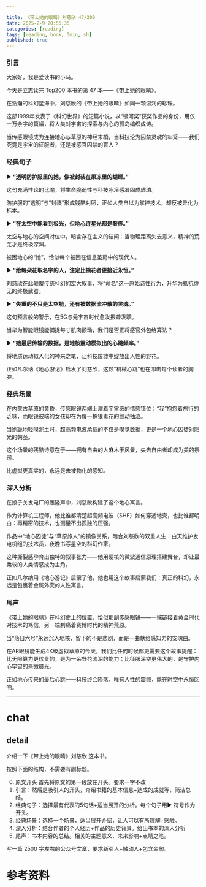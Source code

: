 ```yaml
---

title: 《带上她的眼睛》刘慈欣 47/200
date: 2025-2-9 20:56:35 
categories: [reading]
tags: [reading, book, 5min, sh]
published: true
---
```



### 引言  

大家好，我是爱读书的小马。

今天是立志读完 Top200 本书的第 47 本——《带上她的眼睛》。

在浩瀚的科幻星海中，刘慈欣的《带上她的眼睛》如同一颗温润的珍珠。

这部1999年发表于《科幻世界》的短篇小说，以“银河奖”获奖作品的身份，用仅一万余字的篇幅，将人类对宇宙的探索与内心的孤岛编织成诗。

当传感眼镜成为连接地心与草原的神经末梢，当科技沦为囚禁灵魂的牢笼——我们究竟是宇宙的征服者，还是被感官囚禁的盲人？

### 经典句子 

▶ **“透明防护服里的她，像被封装在果冻里的蝴蝶。”**  

这句充满悖论的比喻，将生命脆弱性与科技冰冷感凝固成琥珀。

防护服的“透明”与“封装”形成残酷对照，正如人类自以为掌控技术，却反被异化为标本。  

▶ **“在太空中能看到极光，但地心连星光都是奢侈。”**  

太空与地心的空间对位中，暗含存在主义的诘问：当物理距离失去意义，精神的荒芜才是终极深渊。

被困地心的“她”，恰似每个被困在信息茧房中的现代人。  

▶ **“给每朵花取名字的人，注定比摘花者更接近永恒。”**  

刘慈欣在此颠覆传统科幻的宏大叙事，将“命名”这一原始诗性行为，升华为抵抗虚无的终极武器。

▶ **“失重的不只是太空舱，还有被数据流冲散的灵魂。”**  

这句预言般的警示，在5G与元宇宙时代愈发振聋发聩。

当华为智能眼镜能捕捉每寸肌肉颤动，我们是否正将感官外包给算法？  

▶ **“她最后传输的数据，是地核震动模拟出的心跳频率。”**  

将地质运动拟人化的神来之笔，让科技废墟中绽放出人性的野花。

正如凡尔纳《地心游记》启发了刘慈欣，这颗“机械心跳”也在叩击每个读者的胸腔。  

### 经典场景

在内蒙古草原的黄昏，传感眼镜两端上演着宇宙级的情感错位：“我”抱怨着旅行的乏味，而眼镜彼端的女孩却在为每一株狼毒花的颤动抽泣。

当她跪地轻嗅泥土时，超高频电波承载的不仅是嗅觉数据，更是一个地心囚徒对阳光的朝圣。

这个场景的残酷诗意在于——拥有自由的人麻木于风景，失去自由者却成为美的祭司。

比虚拟更真实的，永远是未被物化的感知。

### 深入分析 

在娘子关发电厂的轰隆声中，刘慈欣构建了这个地心寓言。

作为计算机工程师，他比谁都清楚超高频电波（SHF）如何穿透地壳，也比谁都明白：再精密的技术，也测量不出孤独的压强。

作品中“地心囚徒”与“草原旅人”的镜像关系，暗合刘慈欣的双重人生：白天维护发电机组的技术员，夜晚书写星空的科幻作家。

这种撕裂感孕育出独特的叙事张力——他用硬核的微波通信原理搭建舞台，却让最柔软的人类情感成为主角。

正如凡尔纳用《地心游记》启蒙了他，他也用这个故事启蒙我们：真正的科幻，永远是包裹着金属外壳的人性寓言。  

### 尾声 

《带上她的眼睛》在科幻史上的位置，恰似那副传感眼镜——一端链接着黄金时代对技术的笃信，另一端刺痛着赛博时代的精神荒原。

当“落日六号”永远沉入地核，留下的不是悲剧，而是一曲献给感知力的安魂曲。

在AR眼镜能生成4K级虚拟草原的今天，我们比任何时候都更需要这个故事提醒：比无限算力更珍贵的，是为一朵野花流泪的能力；比征服深空更伟大的，是守护内心宇宙的熹微晨光。  

正如地心传来的最后心跳——科技终会陨落，唯有人性的震颤，能在时空中永恒回响。

------------------------------------------------------------------------

# chat

## detail

介绍一下《带上她的眼睛》刘慈欣 这本书。

按照下面的结构，不需要有副标题。

0. 原文开头 首先将原文的第一段放在开头。要求一字不改
1. 引言：然后是吸引人的开头，介绍书籍的基本信息+达成的成就等，简洁总结。
2. 经典句子：选择最有代表的5句话+适当展开的分析。每个句子用▶ 符号作为开头。
3. 经典场景：选择一个场景，适当展开介绍，让人可以有所理解+感触。
4. 深入分析：结合作者的个人经历+作品的历史背景。给出书本的深入分析
5. 尾声：书本内容的总结。相关的主题意义、未来影响+点睛之笔。

写一篇 2500 字左右的公众号文章，要求新引人+触动人+包含金句。


# 参考资料

